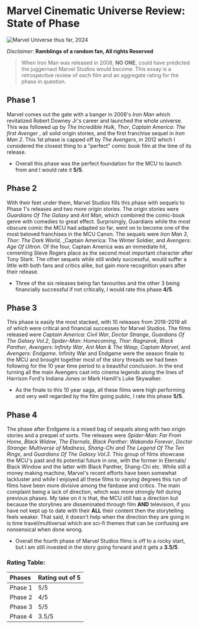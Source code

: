 
# Marvel Cinematic Universe Review: State of Phase

![Marvel Universe thus far, 2024](https://github.com/JFarley2024/road_documentation_exercise/tree/main/assets/Jfarley2024_1.webp)

*Disclaimer*: **Ramblings of a random fan, All rights Reserved**


>When Iron Man was released in 2008, **NO ONE**, could have predicted the juggernaut Marvel Studios would become. This essay is a retrospective review of each film and an aggregate rating for the phase in question.

## Phase 1

Marvel comes out the gate with a banger in 2008's _Iron Man_ which revitalized Robert Downey Jr's career and launched the whole universe. This was followed up by _The Incredible Hulk_, _Thor_, _Captain America: The first Avenger_ , all solid origin stories,  and the first franchise sequel in _Iron Man 2_. This 1st phase is capped off by _The Avengers_, in 2012 which I considered the closest thing to a "perfect" comic book film at the time of its release. 
* Overall this phase was the perfect foundation for the MCU to launch from and I would rate it __5/5__.

## Phase 2 
 With  their feet under them, Marvel Studios fills this phase with sequels to Phase 1's releases and two more origin stories. The origin stories were _Guardians Of The Galaxy_ and _Ant Man_, which combined the comic-book genre with comedies to great effect. Surprisingly, Guardians while the most obscure comic the MCU had adapted so far, went on to become one of the most beloved franchises in the MCU Canon. 
 The sequels were _Iron Man 3_, _Thor: The Dark World_, _Captain America: The Winter Soldier, and _Avengers: Age Of Ultron_. Of the four, Captain America was an immediate hit, cementing Steve Rogers place as the second most important character after Tony Stark. The other sequels while still widely successful, would suffer a little with both fans and critics alike, but gain more recognition years after their release.
 *  Three of the six releases being fan favourites and the other 3 being financially successful if not critically, I would rate this phase  __4/5__.

## Phase 3
This phase is easily the most stacked, with 10 releases from 2016-2019 all of which were critical and financial successes for Marvel Studios. The films released were _Captain America: Civil War_,  _Doctor Strange_, _Guardians Of The Galaxy Vol.2_,  _Spider-Man: Homecoming_, _Thor: Ragnarok_, _Black Panther_, _Avengers: Infinity War_, _Ant Man & The Wasp_, _Captain Marvel_,  and _Avengers: Endgame_.
Infinity War and Endgame were the season finale to the MCU and brought together most of the story threads we had been following for the 10 year time period to a beautiful conclusion. In the end turning all the main Avengers cast into cinema legends along the lines of Harrison Ford's Indiana Jones or Mark Hamill's Luke Skywalker. 
* As the finale to this 10 year saga, all these films were high performing and very well regarded by the film going public, I rate this phase __5/5__.

## Phase 4
The phase after Endgame is a mixed bag of sequels along with two origin stories and a prequel of sorts. The releases were _Spider-Man: Far From Home_, _Black Widow_, _The Eternals_, _Black Panther: Wakanda Forever_, _Doctor Strange: Multiverse of Madness_, _Shang-Chi and The Legend Of The Ten Rings_,  and _Guardians Of The Galaxy Vol.3_.
This group of films showcase the MCU's past and its potential future in one, with the former in Eternals/ Black Window and the latter with Black Panther, Shang-Chi etc. While still a money making machine, Marvel's recent efforts have been somewhat lackluster and while I enjoyed all these films to varying degrees this run of films have been more divisive among the fanbase and critics.
The main complaint being a lack of direction, which was more strongly felt during previous phases.  My take on it is that, the MCU still has a direction but because the storylines are disseminated through film __AND__ television, if you have not kept up to date with their __ALL__ their content then the storytelling feels weaker. That said, it doesn't help when the direction they are going in is time travel/multiversal which are sci-fi themes that can be confusing are nonsensical when done wrong.

* Overall the fourth phase of Marvel Studios films is off to a rocky start, but I am still invested in the story going forward and it gets a __3.5/5__.

### Rating Table:

|Phases | Rating out of 5|
|:--------| :-----------|
| Phase 1 | 5/5 |
| Phase 2 | 4/5 |
| Phase 3 | 5/5 |
| Phase 4 | 3.5/5 |

